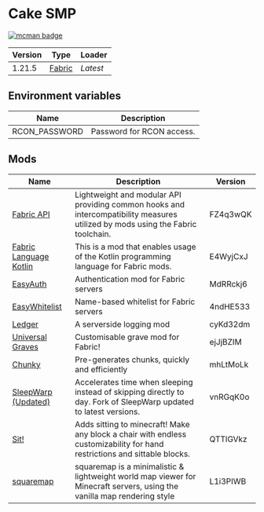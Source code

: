 # Cake SMP

[![mcman badge](https://img.shields.io/badge/uses-mcman-purple?logo=github)](https://github.com/ParadigmMC/mcman)

<!-- run 'mcman md' to update! -->

<!--start:mcman-server-->
| Version | Type                            | Loader   |
| ------- | ------------------------------- | -------- |
| 1.21.5  | [Fabric](https://fabricmc.net/) | *Latest* |
<!--end:mcman-server-->

## Environment variables

| Name          | Description               |
| ------------- | ------------------------- |
| RCON_PASSWORD | Password for RCON access. |

## Mods

<!--start:mcman-addons-->
| Name                                                                      | Description                                                                                                                     | Version  |
| ------------------------------------------------------------------------- | ------------------------------------------------------------------------------------------------------------------------------- | -------- |
| [Fabric API](https://modrinth.com/mod/fabric-api)                         | Lightweight and modular API providing common hooks and intercompatibility measures utilized by mods using the Fabric toolchain. | FZ4q3wQK |
| [Fabric Language Kotlin](https://modrinth.com/mod/fabric-language-kotlin) | This is a mod that enables usage of the Kotlin programming language for Fabric mods.                                            | E4WyjCxJ |
| [EasyAuth](https://modrinth.com/mod/easyauth)                             | Authentication mod for Fabric servers                                                                                           | MdRRckj6 |
| [EasyWhitelist](https://modrinth.com/mod/easywhitelist)                   | Name-based whitelist for Fabric servers                                                                                         | 4ndHE533 |
| [Ledger](https://modrinth.com/mod/ledger)                                 | A serverside logging mod                                                                                                        | cyKd32dm |
| [Universal Graves](https://modrinth.com/mod/universal-graves)             | Customisable grave mod for Fabric!                                                                                              | ejJjBZIM |
| [Chunky](https://modrinth.com/mod/chunky)                                 | Pre-generates chunks, quickly and efficiently                                                                                   | mhLtMoLk |
| [SleepWarp (Updated)](https://modrinth.com/mod/sleep-warp-updated)        | Accelerates time when sleeping instead of skipping directly to day. Fork of SleepWarp updated to latest versions.               | vnRGqK0o |
| [Sit!](https://modrinth.com/mod/sit!)                                     | Adds sitting to minecraft! Make any block a chair with endless customizability for hand restrictions and sittable blocks.       | QTTlGVkz |
| [squaremap](https://modrinth.com/mod/squaremap)                           | squaremap is a minimalistic & lightweight world map viewer for Minecraft servers, using the vanilla map rendering style         | L1i3PIWB |
<!--end:mcman-addons-->
